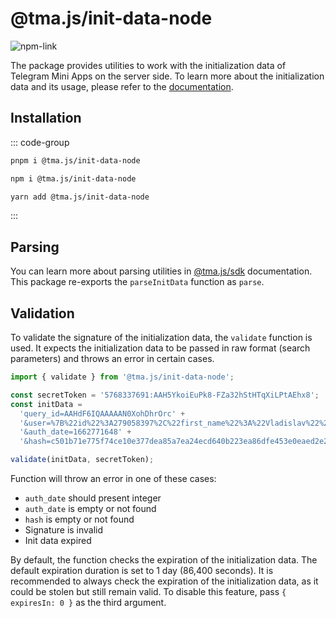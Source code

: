 # @tma.js/init-data-node

[npm-link]: https://npmjs.com/package/@tma.js/init-data-node

[npm-shield]: https://img.shields.io/npm/v/@tma.js/init-data-node?logo=npm

![[npm-link]][npm-shield]

The package provides utilities to work with the initialization data of Telegram Mini Apps on the
server side. To learn more about the initialization data and its usage, please refer to
the [documentation](../../platform/launch-parameters).

## Installation

::: code-group
```bash [pnpm]
pnpm i @tma.js/init-data-node
```

```bash [npm]
npm i @tma.js/init-data-node
```

```bash [yarn]
yarn add @tma.js/init-data-node
```
:::

## Parsing

You can learn more about parsing utilities in [@tma.js/sdk](../typescript/tma-js-sdk/init-data/about#parsing)
documentation. This package re-exports the `parseInitData` function as `parse`.

## Validation

To validate the signature of the initialization data, the `validate` function is used. It expects
the initialization data to be passed in raw format (search parameters) and throws an error in
certain cases.

```typescript
import { validate } from '@tma.js/init-data-node';

const secretToken = '5768337691:AAH5YkoiEuPk8-FZa32hStHTqXiLPtAEhx8';
const initData =
  'query_id=AAHdF6IQAAAAAN0XohDhrOrc' +
  '&user=%7B%22id%22%3A279058397%2C%22first_name%22%3A%22Vladislav%22%2C%22last_name%22%3A%22Kibenko%22%2C%22username%22%3A%22vdkfrost%22%2C%22language_code%22%3A%22ru%22%2C%22is_premium%22%3Atrue%7D' +
  '&auth_date=1662771648' +
  '&hash=c501b71e775f74ce10e377dea85a7ea24ecd640b223ea86dfe453e0eaed2e2b2';

validate(initData, secretToken);
```

Function will throw an error in one of these cases:

- `auth_date` should present integer
- `auth_date` is empty or not found
- `hash` is empty or not found
- Signature is invalid
- Init data expired

By default, the function checks the expiration of the initialization data. The default expiration
duration is set to 1 day (86,400 seconds). It is recommended to always check the expiration of the
initialization data, as it could be stolen but still remain valid. To disable this feature,
pass `{ expiresIn: 0 }` as the third argument.
